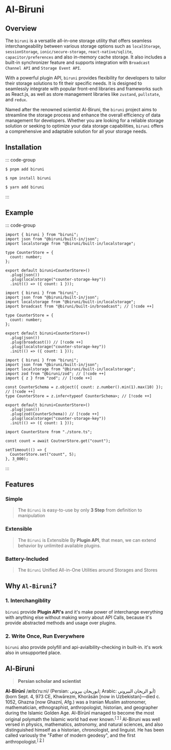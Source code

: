 # Al-Biruni

## Overview

The `biruni` is a versatile all-in-one storage utility that offers seamless interchangeability between various storage options such as `localStorage`, `sessionStorage`, `ionic/secure-storage`, `react-native/sqlite`, `capacitor/preferences` and also in-memory cache storage. It also includes a built-in synchronizer feature and supports integration with `Broadcast Channel API` and `Storage Event API`.

With a powerful plugin API, `biruni` provides flexibility for developers to tailor their storage solutions to fit their specific needs. It is designed to seamlessly integrate with popular front-end libraries and frameworks such as React.js, as well as store management libraries like `zustand`, `pullstate`, and `redux`.

Named after the renowned scientist Al-Biruni, the `biruni` project aims to streamline the storage process and enhance the overall efficiency of data management for developers. Whether you are looking for a reliable storage solution or seeking to optimize your data storage capabilities, `biruni` offers a comprehensive and adaptable solution for all your storage needs.

## Installation

::: code-group

```shell [pnpm]
$ pnpm add biruni
```

```shell [npm]
$ npm install biruni
```

```shell [yarn]
$ yarn add biruni
```

:::

## Example

::: code-group

```tsx [basic]
import { biruni } from "biruni";
import json from "@biruni/built-in/json";
import localstorage from "@biruni/built-in/localstorage";

type CounterStore = {
  count: number;
};

export default biruni<CounterStore>()
  .plug(json())
  .plug(localstorage("counter-storage-key"))
  .init(() => ({ count: 1 }));
```

```tsx [sync between tabs]
import { biruni } from "biruni";
import json from "@biruni/built-in/json";
import localstorage from "@biruni/built-in/localstorage";
import broadcast from "@biruni/built-in/broadcast"; // [!code ++]

type CounterStore = {
  count: number;
};

export default biruni<CounterStore>()
  .plug(json())
  .plug(broadcast()) // [!code ++]
  .plug(localstorage("counter-storage-key"))
  .init(() => ({ count: 1 }));
```

```tsx [zod validation]
import { biruni } from "biruni";
import json from "@biruni/built-in/json";
import localstorage from "@biruni/built-in/localstorage";
import zod from "@biruni/zod"; // [!code ++]
import { z } from "zod"; // [!code ++]

const CounterSchema = z.object({ count: z.number().min(1).max(10) }); // [!code ++]
type CounterStore = z.infer<typeof CounterSchema>; // [!code ++]

export default biruni<CounterStore>()
  .plug(json())
  .plug(zod(CounterSchema)) // [!code ++]
  .plug(localstorage("counter-storage-key"))
  .init(() => ({ count: 1 }));
```

```tsx [set/get]
import CounterStore from "./store.ts";

const count = await CoutnerStore.get("count");

setTimeout(() => {
  CounterStore.set("count", 5);
}, 3_000);
```

:::

## Features

### Simple

> The `Biruni` is easy-to-use by only **3 Step** from definition to manipulation

### Extensible

> The `Biruni` is Extensible By **Plugin API**, that mean, we can extend behavior by unlimited available plugins.

### Battery-Included

> The `Biruni` Unified All-in-One Utilities around Storages and Stores


## Why `Al-Biruni`?

### 1. Interchangiblity

`biruni` provide **Plugin API's** and it's make power of interchange everything with anything else without making worry about API Calls, because it's provide abstracted methods and usage over plugins.

### 2. Write Once, Run Everywhere

`biruni` also provide polyfill and api-avialbility-checking in built-in. it's work also in unsupported place.

## Al-Biruni

> **Persian scholar and scientist**

**Al-Bīrūnī** /ælbɪˈruːni/ (Persian: ابوریحان بیرونی; Arabic: أبو الريحان البيروني)  (born Sept. 4, 973 CE, Khwārezm, Khorāsān [now in Uzbekistan]—died c. 1052, Ghazna [now Ghaznī, Afg.) was a Iranian Muslim astronomer, mathematician, ethnographist, anthropologist, historian, and geographer during the Islamic Golden Age. Al-Bīrūnī managed to become the most original polymath the Islamic world had ever known.<sup>[ [1] ]</sup>
Al-Biruni was well versed in physics, mathematics, astronomy, and natural sciences, and also distinguished himself as a historian, chronologist, and linguist. He has been called variously the "Father of modern geodesy", and the first anthropologist.<sup>[ [2] ]</sup>

[1]: https://www.britannica.com/biography/al-Biruni
[2]: https://wikipedia.com/en/al-biruni